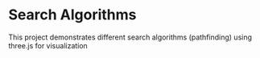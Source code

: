 # Search Algorithms

This project demonstrates different search algorithms (pathfinding) using three.js for visualization
